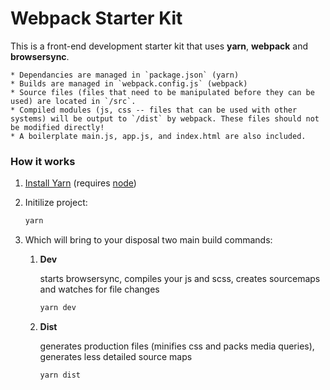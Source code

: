 # Webpack Starter Kit

This is a front-end development starter kit that uses **yarn**, **webpack** and **browsersync**.

    * Dependancies are managed in `package.json` (yarn)
    * Builds are managed in `webpack.config.js` (webpack)
    * Source files (files that need to be manipulated before they can be used) are located in `/src`.
    * Compiled modules (js, css -- files that can be used with other systems) will be output to `/dist` by webpack. These files should not be modified directly!
    * A boilerplate main.js, app.js, and index.html are also included.

### How it works

1. [Install Yarn](https://yarnpkg.com/en/docs/install) (requires [node](https://nodejs.org/en/download/))
2. Initilize project:

    ```bash
    yarn
    ```

3. Which will bring to your disposal two main build commands:

    1. **Dev**

        starts browsersync, compiles your js and scss, creates sourcemaps and watches for file changes

        ```bash
        yarn dev
        ```

    2. **Dist**

        generates production files (minifies css and packs media queries), generates less detailed source maps

        ```bash
        yarn dist
        ```
